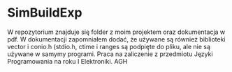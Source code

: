 # SimBuildExp
W repozytorium znajduje się folder z moim projektem oraz dokumentacja w pdf. W dokumentacji zapomniałem dodać, że używane są również biblioteki vector i conio.h (stdio.h, ctime i ranges są podpięte do pliku, ale nie są używane w samymy programi. Praca na zaliczenie z przedmiotu Języki Programowania na roku I Elektroniki. AGH
